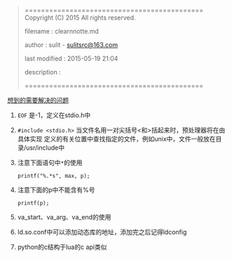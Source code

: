 > ============================================
>   Copyright (C) 2015 All rights reserved.
>
>   filename : clearnnotte.md
>
>   author : sulit - sulitsrc@163.com
>
>   last modified : 2015-05-19 21:04
>
>   description :
>
> ============================================

[想到的需要解决的问题](question.md)

1. `EOF` 是-1，定义在stdio.h中

2. `#include <stdio.h>` 当文件名用一对尖括号<和>括起来时，预处理器将在由具体实现
定义的有关位置中查找指定的文件，例如unix中，文件一般放在目录/usr/include中

3. 注意下面语句中`*`的使用

	```
	printf("%.*s", max, p);
	```

4. 注意下面的p中不能含有%号

	```
	printf(p);
	```

5. va_start、va_arg、va_end的使用

6. ld.so.conf中可以添加动态库的地址，添加完之后记得ldconfig

7. python的c结构于lua的c api类似
